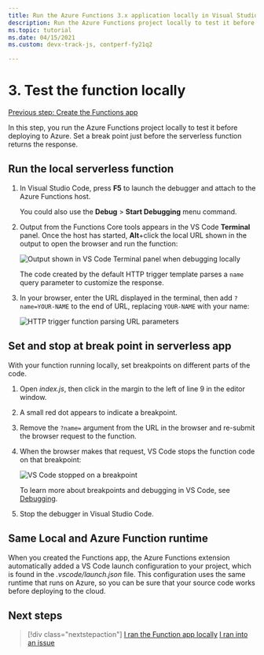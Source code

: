 ```yaml
---
title: Run the Azure Functions 3.x application locally in Visual Studio Code
description: Run the Azure Functions project locally to test it before deploying to Azure. Set a break point just before the serverless function returns the response.
ms.topic: tutorial
ms.date: 04/15/2021
ms.custom: devx-track-js, contperf-fy21q2

---
```


# 3. Test the function locally

[Previous step: Create the Functions app](tutorial-vscode-serverless-node-create-local.md)

In this step, you run the Azure Functions project locally to test it before deploying to Azure. Set a break point just before the serverless function returns the response. 

## Run the local serverless function

1. In Visual Studio Code, press **F5**  to launch the debugger and attach to the Azure Functions host. 

    You could also use the **Debug** > **Start Debugging** menu command.

1. Output from the Functions Core tools appears in the VS Code **Terminal** panel. Once the host has started, **Alt**+click the local URL shown in the output to open the browser and run the function:

    ![Output shown in VS Code Terminal panel when debugging locally](../../medial/functions-extension/local-test-output.png)

    The code created by the default HTTP trigger template parses a `name` query parameter to customize the response. 

1. In your browser, enter the URL displayed in the terminal, then add `?name=YOUR-NAME` to the end of URL, replacing `YOUR-NAME` with your name:

    ![HTTP trigger function parsing URL parameters](../../medial/functions-extension/local-test-browser.png)

## Set and stop at break point in serverless app

With your function running locally, set breakpoints on different parts of the code. 

1. Open *index.js*, then click in the margin to the left of line 9 in the editor window. 
1. A small red dot appears to indicate a breakpoint. 
1. Remove the `?name=` argument from the URL in the browser and re-submit the browser request to the function. 
1. When the browser makes that request, VS Code stops the function code on that breakpoint:

    ![VS Code stopped on a breakpoint](../../medial/functions-extension/debugging-breakpoint.png)

    To learn more about breakpoints and debugging in VS Code, see [Debugging](https://code.visualstudio.com/docs/editor/debugging).

1. Stop the debugger in Visual Studio Code. 

## Same Local and Azure Function runtime 

When you created the Functions app, the Azure Functions extension automatically added a VS Code launch configuration to your project, which is found in the *.vscode/launch.json* file. This configuration uses the same runtime that runs on Azure, so you can be sure that your source code works before deploying to the cloud.

## Next steps

> [!div class="nextstepaction"]
> [I ran the Function app locally](tutorial-vscode-serverless-node-deploy-hosting.md) [I ran into an issue](https://www.research.net/r/PWZWZ52?tutorial=node-deployment-azurefunctions&step=run-app)